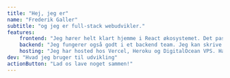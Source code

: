 ```yaml
---
title: "Hej, jeg er"
name: "Frederik Galler"
subtitle: "og jeg er full-stack webudvikler."
features:
    frontend: "Jeg hører helt klart hjemme i React økosystemet. Det passer perfekt til min tankegang og arbejdsprocess. Jeg bruger for det meste frameworkene Next og Remix."
    backend: "Jeg fungerer også godt i et backend team. Jeg kan skrive Python (Django og FastApi), Javascript/Typescript og jeg har brugt Java (Spring) på min uddannelse til samtlige opgaver. Og jeg kan også lidt SQL."
    hosting: "Jeg har hosted hos Vercel, Heroku og DigitalOcean VPS. Har også lavet egen CI/CD pipeline til få projekter."
dev: "Hvad jeg bruger til udvikling"
actionButton: "Lad os lave noget sammen!"
---
```

